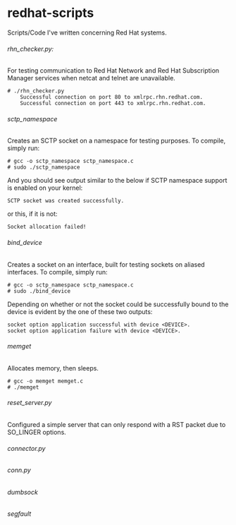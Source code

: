 redhat-scripts
==============

Scripts/Code I've written concerning Red Hat systems.

###### rhn_checker.py:
For testing communication to Red Hat Network and Red Hat Subscription Manager services when netcat and telnet are unavailable.
```
# ./rhn_checker.py 
	Successful connection on port 80 to xmlrpc.rhn.redhat.com.
	Successful connection on port 443 to xmlrpc.rhn.redhat.com.
```

###### sctp_namespace
Creates an SCTP socket on a namespace for testing purposes.  To compile, simply run:
```
# gcc -o sctp_namespace sctp_namespace.c
# sudo ./sctp_namespace
```

And you should see output similar to the below if SCTP namespace support is enabled on your kernel:
```
SCTP socket was created successfully.
```

or this, if it is not:

```
Socket allocation failed!
```

###### bind_device
Creates a socket on an interface, built for testing sockets on aliased interfaces.  To compile, simply run:

```
# gcc -o sctp_namespace sctp_namespace.c
# sudo ./bind_device
```

Depending on whether or not the socket could be successfully bound to the device is evident by the one of these two outputs:

```
socket option application successful with device <DEVICE>.
socket option application failure with device <DEVICE>.
```
###### memget
Allocates memory, then sleeps.

```
# gcc -o memget memget.c
# ./memget
```
###### reset_server.py
Configured a simple server that can only respond with a RST packet due to SO_LINGER options.

###### connector.py

###### conn.py

###### dumbsock

###### segfault
